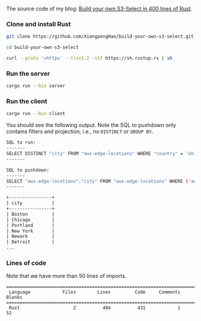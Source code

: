 The source code of my blog: [Build your own S3-Select in 400 lines of Rust](https://blog.xiangpeng.systems/posts/build-s3-select/).

### Clone and install Rust

```bash
git clone https://github.com/XiangpengHao/build-your-own-s3-select.git

cd build-your-own-s3-select

curl --proto '=https' --tlsv1.2 -sSf https://sh.rustup.rs | sh
```

### Run the server 

```bash
cargo run --bin server
```

### Run the client

```bash
cargo run --bin client
```

You should see the following output. 
Note the SQL to pushdown only contains filters and projection, i.e., no `DISTINCT` or `GROUP BY`.

```bash
SQL to run: 
-------
SELECT DISTINCT "city" FROM "aws-edge-locations" WHERE "country" = 'United States'
-------

SQL to pushdown: 
-------
SELECT "aws-edge-locations"."city" FROM "aws-edge-locations" WHERE ("aws-edge-locations"."country" = 'United States')
-------

+----------------+
| city           |
+----------------+
| Boston         |
| Chicago        |
| Portland       |
| New York       |
| Newark         |
| Detroit        |
...
```


### Lines of code

Note that we have more than 50 lines of imports.
```
===============================================================================
 Language            Files        Lines         Code     Comments       Blanks
===============================================================================
 Rust                    2          484          431            1           52
```









